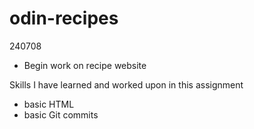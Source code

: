 # odin-recipes

240708
- Begin work on recipe website


Skills I have learned and worked upon in this assignment
- basic HTML
- basic Git commits

